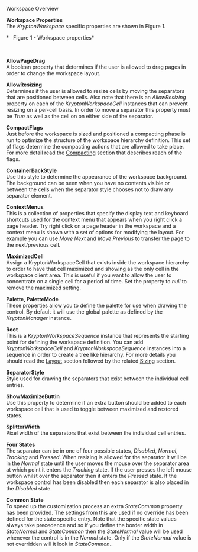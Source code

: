 Workspace Overview  
  
**Workspace Properties**  
The *KryptonWorkspace* specific properties are shown in Figure 1.  
  
  
*   Figure 1 - Workspace properties*

 

**AllowPageDrag**  
A boolean property that determines if the user is allowed to drag pages in order
to change the workspace layout.

**AllowResizing**  
Determines if the user is allowed to resize cells by moving the separators that
are positioned between cells. Also note that there is an *AllowResizing*
property on each of the *KryptonWorkspaceCell* instances that can prevent
resizing on a per-cell basis. In order to move a separator this property must be
*True* as well as the cell on on either side of the separator.

**CompactFlags**  
Just before the workspace is sized and positioned a compacting phase is run
to optimize the structure of the workspace hierarchy definition. This set of
flags determine the compacting actions that are allowed to take place. For more
detail read the [Compacting](topic115.md) section that describes reach of the
flags.

**ContainerBackStyle**  
Use this style to determine the appearance of the workspace background. The
background can be seen when you have no contents visible or between the cells
when the separator style chooses not to draw any separator element.

**ContextMenus**  
This is a collection of properties that specify the display text and keyboard
shortcuts used for the context menu that appears when you right click a page
header. Try right click on a page header in the workspace and a context menu is
shown with a set of options for modifying the layout. For example you can use
*Move Next* and *Move Previous* to transfer the page to the next/previous cell.

**MaximizedCell**  
Assign a KryptonWorkspaceCell that exists inside the workspace hierarchy to
order to have that cell maximized and showing as the only cell in the workspace
client area. This is useful if you want to allow the user to concentrate on a
single cell for a period of time. Set the property to *null* to remove the
maximized setting.

**Palette, PaletteMode**  
These properties allow you to define the palette for use when drawing the
control. By default it will use the global palette as defined by the
*KryptonManager* instance.

**Root**  
This is a *KryptonWorkspaceSequence* instance that represents the starting point
for defining the workspace definition. You can add *KryptonWorkspaceCell* and
*KryptonWorkspaceSequence* instances into a sequence in order to create a tree
like hierarchy. For more details you should read the [Layout](topic114.md)
section followed by the related [Sizing](topic116.md) section.

**SeparatorStyle**  
Style used for drawing the separators that exist between the individual cell
entries.

**ShowMaximizeButtin**  
Use this property to determine if an extra button should be added to each
workspace cell that is used to toggle between maximized and restored states.

**SplitterWidth**  
Pixel width of the separators that exist between the individual cell entries.

**Four States**  
The separator can be in one of four possible states, *Disabled*, *Normal*,
*Tracking* and *Pressed*. When resizing is allowed for the separator it will be
in the *Normal* state until the user moves the mouse over the separator area at
which point it enters the *Tracking* state. If the user presses the left mouse
button whilst over the separator then it enters the *Pressed* state. If the
workspace control has been disabled then each separator is also placed in the
*Disabled* state.

**Common State**    
To speed up the customization process an extra *StateCommon* property has been
provided. The settings from this are used if no override has been defined for
the state specific entry. Note that the specific state values always take
precedence and so if you define the border width in *StateNormal* and
*StateCommon* then the *StateNormal* value will be used whenever the control is
in the *Normal* state. Only if the *StateNormal* value is not overridden will it
look in *StateCommon*..
